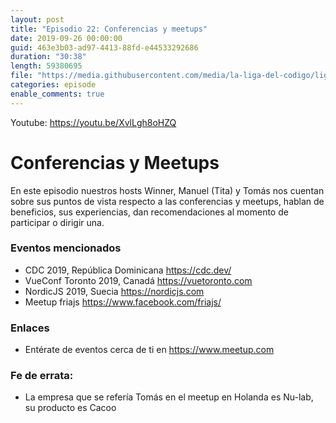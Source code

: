 ```yaml
---
layout: post
title: "Episodio 22: Conferencias y meetups"
date: 2019-09-26 00:00:00
guid: 463e3b03-ad97-4413-88fd-e44533292686
duration: "30:38"
length: 59380695
file: "https://media.githubusercontent.com/media/la-liga-del-codigo/ligadelcodigo/master/files/2019-09-26-conferencia-y-meetups.mp3"
categories: episode
enable_comments: true
---
```


Youtube: https://youtu.be/XvlLgh8oHZQ

# Conferencias y Meetups
En este episodio nuestros hosts Winner, Manuel (Tita) y Tomás nos cuentan sobre sus puntos de vista respecto a las conferencias y meetups, hablan de beneficios, sus experiencias, dan recomendaciones al momento de participar o dirigir una.

### Eventos mencionados
- CDC 2019, República Dominicana https://cdc.dev/
- VueConf Toronto 2019, Canadá https://vuetoronto.com
- NordicJS 2019, Suecia https://nordicjs.com
- Meetup friajs https://www.facebook.com/friajs/

### Enlaces
- Entérate de eventos cerca de ti en https://www.meetup.com

### Fe de errata:
- La empresa que se refería Tomás en el meetup en Holanda es Nu-lab, su producto es Cacoo